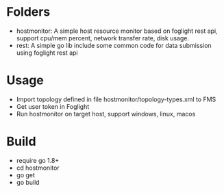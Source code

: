 # Folders
- hostmonitor: A simple host resource monitor based on foglight rest api, support cpu/mem percent, network transfer rate, disk usage.
- rest: A simple go lib include some common code for data submission using foglight rest api
# Usage
- Import topology defined in file hostmonitor/topology-types.xml to FMS
- Get user token in Foglight
- Run hostmonitor on target host, support windows, linux, macos
# Build
- require go 1.8+ 
- cd hostmonitor
- go get
- go build
